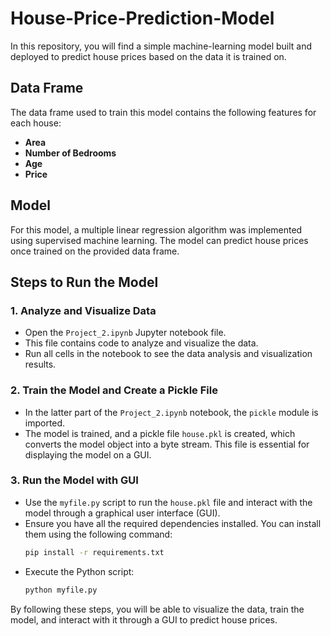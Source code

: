 # House-Price-Prediction-Model

In this repository, you will find a simple machine-learning model built and deployed to predict house prices based on the data it is trained on.

## Data Frame

The data frame used to train this model contains the following features for each house:
- **Area**
- **Number of Bedrooms**
- **Age** 
- **Price**

## Model

For this model, a multiple linear regression algorithm was implemented using supervised machine learning. The model can predict house prices once trained on the provided data frame.

## Steps to Run the Model

### 1. Analyze and Visualize Data

- Open the `Project_2.ipynb` Jupyter notebook file.
- This file contains code to analyze and visualize the data.
- Run all cells in the notebook to see the data analysis and visualization results.

### 2. Train the Model and Create a Pickle File

- In the latter part of the `Project_2.ipynb` notebook, the `pickle` module is imported.
- The model is trained, and a pickle file `house.pkl` is created, which converts the model object into a byte stream. This file is essential for displaying the model on a GUI.

### 3. Run the Model with GUI

- Use the `myfile.py` script to run the `house.pkl` file and interact with the model through a graphical user interface (GUI).
- Ensure you have all the required dependencies installed. You can install them using the following command:
  ```bash
  pip install -r requirements.txt
  ```
- Execute the Python script:
  ```bash
  python myfile.py
  ```

By following these steps, you will be able to visualize the data, train the model, and interact with it through a GUI to predict house prices.
